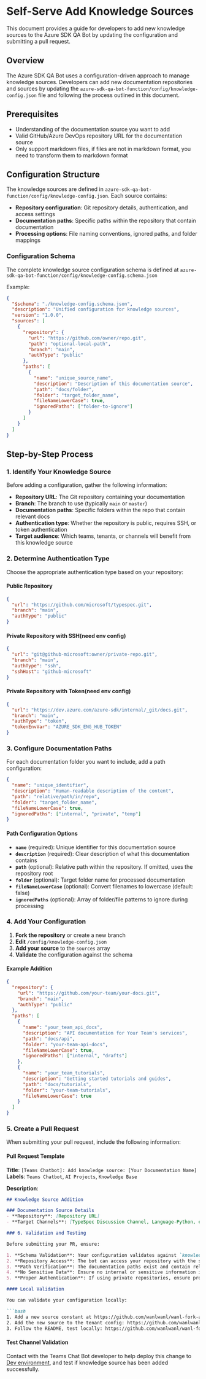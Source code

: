 # Self-Serve Add Knowledge Sources

This document provides a guide for developers to add new knowledge sources to the Azure SDK QA Bot by updating the configuration and submitting a pull request.

## Overview

The Azure SDK QA Bot uses a configuration-driven approach to manage knowledge sources. Developers can add new documentation repositories and sources by updating the `azure-sdk-qa-bot-function/config/knowledge-config.json` file and following the process outlined in this document.

## Prerequisites

- Understanding of the documentation source you want to add
- Valid GitHub/Azure DevOps repository URL for the documentation source
- Only support markdown files, if files are not in markdown format, you need to transform them to markdown format

## Configuration Structure

The knowledge sources are defined in `azure-sdk-qa-bot-function/config/knowledge-config.json`. Each source contains:

- **Repository configuration**: Git repository details, authentication, and access settings
- **Documentation paths**: Specific paths within the repository that contain documentation
- **Processing options**: File naming conventions, ignored paths, and folder mappings

### Configuration Schema

The complete knowledge source configuration schema is defined at `azure-sdk-qa-bot-function/config/knowledge-config.schema.json`

Example:
```json
{
  "$schema": "./knowledge-config.schema.json",
  "description": "Unified configuration for knowledge sources",
  "version": "1.0.0",
  "sources": [
    {
      "repository": {
        "url": "https://github.com/owner/repo.git",
        "path": "optional-local-path",
        "branch": "main",
        "authType": "public"
      },
      "paths": [
        {
          "name": "unique_source_name",
          "description": "Description of this documentation source",
          "path": "docs/folder",
          "folder": "target_folder_name",
          "fileNameLowerCase": true,
          "ignoredPaths": ["folder-to-ignore"]
        }
      ]
    }
  ]
}
```

## Step-by-Step Process

### 1. Identify Your Knowledge Source

Before adding a configuration, gather the following information:

- **Repository URL**: The Git repository containing your documentation
- **Branch**: The branch to use (typically `main` or `master`)
- **Documentation paths**: Specific folders within the repo that contain relevant docs
- **Authentication type**: Whether the repository is public, requires SSH, or token authentication
- **Target audience**: Which teams, tenants, or channels will benefit from this knowledge source

### 2. Determine Authentication Type

Choose the appropriate authentication type based on your repository:

#### Public Repository
```json
{
  "url": "https://github.com/microsoft/typespec.git",
  "branch": "main",
  "authType": "public"
}
```

#### Private Repository with SSH(need env config)
```json
{
  "url": "git@github-microsoft:owner/private-repo.git",
  "branch": "main",
  "authType": "ssh",
  "sshHost": "github-microsoft"
}
```

#### Private Repository with Token(need env config)
```json
{
  "url": "https://dev.azure.com/azure-sdk/internal/_git/docs.git",
  "branch": "main",
  "authType": "token",
  "tokenEnvVar": "AZURE_SDK_ENG_HUB_TOKEN"
}
```

### 3. Configure Documentation Paths

For each documentation folder you want to include, add a path configuration:

```json
{
  "name": "unique_identifier",
  "description": "Human-readable description of the content",
  "path": "relative/path/in/repo",
  "folder": "target_folder_name",
  "fileNameLowerCase": true,
  "ignoredPaths": ["internal", "private", "temp"]
}
```

#### Path Configuration Options

- **`name`** (required): Unique identifier for this documentation source
- **`description`** (required): Clear description of what this documentation contains
- **`path`** (optional): Relative path within the repository. If omitted, uses the repository root
- **`folder`** (optional): Target folder name for processed documentation
- **`fileNameLowerCase`** (optional): Convert filenames to lowercase (default: false)
- **`ignoredPaths`** (optional): Array of folder/file patterns to ignore during processing

### 4. Add Your Configuration

1. **Fork the repository** or create a new branch
2. **Edit** `/config/knowledge-config.json`
3. **Add your source** to the `sources` array
4. **Validate** the configuration against the schema

#### Example Addition

```json
{
  "repository": {
    "url": "https://github.com/your-team/your-docs.git",
    "branch": "main",
    "authType": "public"
  },
  "paths": [
    {
      "name": "your_team_api_docs",
      "description": "API documentation for Your Team's services",
      "path": "docs/api",
      "folder": "your-team-api-docs",
      "fileNameLowerCase": true,
      "ignoredPaths": ["internal", "drafts"]
    },
    {
      "name": "your_team_tutorials",
      "description": "Getting started tutorials and guides",
      "path": "docs/tutorials",
      "folder": "your-team-tutorials",
      "fileNameLowerCase": true
    }
  ]
}
```

### 5. Create a Pull Request

When submitting your pull request, include the following information:

#### Pull Request Template

**Title**: `[Teams Chatbot]: Add knowledge source: [Your Documentation Name]`
**Labels**: `Teams Chatbot`, `AI Projects`, `Knowledge Base`

**Description**:
```markdown
## Knowledge Source Addition

### Documentation Source Details
- **Repository**: [Repository URL]
- **Target Channels**: [TypeSpec Discussion Channel, Language-Python, etc.]

### 6. Validation and Testing

Before submitting your PR, ensure:

1. **Schema Validation**: Your configuration validates against `knowledge-config.schema.json`
2. **Repository Access**: The bot can access your repository with the specified authentication
3. **Path Verification**: The documentation paths exist and contain relevant content
4. **No Sensitive Data**: Ensure no internal or sensitive information is in public paths
5. **Proper Authentication**: If using private repositories, ensure proper environment variables are configured

#### Local Validation

You can validate your configuration locally:

```bash
1. Add a new source constant at https://github.com/wanlwanl/wanl-fork-azure-sdk-tools/blob/azure-sdk-ai-bot/tools/sdk-ai-bots/azure-sdk-qa-bot-backend/model/completion.go
2. Add the new source to the tenant config: https://github.com/wanlwanl/wanl-fork-azure-sdk-tools/blob/azure-sdk-ai-bot/tools/sdk-ai-bots/azure-sdk-qa-bot-backend/config/tenant.go
3. Follow the README, test locally: https://github.com/wanlwanl/wanl-fork-azure-sdk-tools/blob/azure-sdk-ai-bot/tools/sdk-ai-bots/azure-sdk-qa-bot-backend/README.md
```

#### Test Channel Validation

Contact with the Teams Chat Bot developer to help deploy this change to [Dev environment](https://github.com/wanlwanl/wanl-fork-azure-sdk-tools/blob/azure-sdk-ai-bot/tools/sdk-ai-bots/azure-sdk-qa-bot-backend/TROUBLE_SHOOTING.md#development-environment), and test if knowledge source has been added successfully.